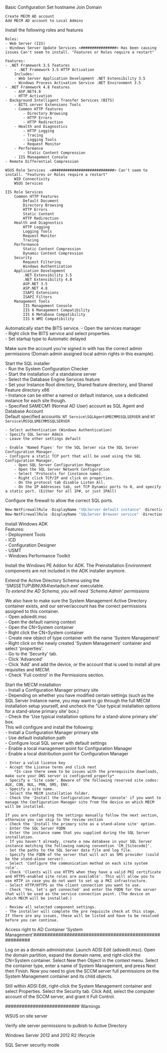 Basic Configuration
    Set hostname
    Join Domain

    Create MECM AD account
    Add MECM AD account to Local Admins

Install the following roles and features  

    Roles:  
    - Web Server (IIS)  
    - Windows Server Update Services <################> Has been causing issues Can't seem to install. "Features or Roles require a restart"  

    Features:
    - .NET Framework 3.5 features
        - .NET Framework 3.5 HTTP Activation
        Includes:
        - Web Server Application Development .NET Extensibility 3.5
        - Windows Process Activation Service .NET Environment 3.5
    - .NET Framework 4.8 Features
        - ASP.NET4.8
        - HTTP Activation
    - Background Intelligent Transfer Services (BITS)
        - BITS server Extensions Tools
        - Common HTTP features
            - Directory Browsing
            - HTTP Errors
            - HTTP Redirection
        - Health and Diagnostics
            - HTTP Logging
            - Tracing
            - Logging Tools
            - Request Monitor
        - Performance
            - Static Content Compression
        - IIS Management Console
    - Remote Differential Compression

    WSUS Role Services  <############################> Can't seem to install. "Features or Roles require a restart"
        WID Connectivity
        WSUS Services
    
    IIS Role Services
        Common HTTP Features
            Default Document
            Directory Browsing
            HTTP Errors
            Static Content
            HTTP Redirection
        Health and Diagnostics
            HTTP Logging
            Logging Tools
            Request Monitor
            Tracing
        Performance
            Static Content Compression
            Dynamic Content Compression
        Security
            Request Filtering
            Windows Authentication
        Application Development
            .NET Extensibility 3.5
            .NET Extensibility 4.8
            ASP.NET 3.5
            ASP.NET 4.8
            ISAPI Extensions
            ISAPI Filters
        Management Tools
            IIS Management Console
            IIS 6 Management Compatibility
            IIS 6 Metabase Compatibility
            IIS 6 WMI Compatibility

Automatically start the BITS service. 
    - Open the services manager  
    - Right click the BITS service and select properties.  
    - Set startup type to Automatic delayed

Make sure the account you're signed in with has the correct admin permissions (Domain admin assigned local admin rights in this example).

Start the SQL installer  
    - Run the System Configuration Checker  
    - Start the installation of a standalone server  
    - Select the Database Engine Services feature  
    - Set your Instance Root directory, Shared feature directory, and Shared Feature directory x86  
    - Instance can be either a named or default instance, use a dedicated instance for each site though.  
    - Specified SAMECM1 (Normal AD User) account as SQL Agent and Database Account  
    Default specified accounts: `NT Service\SQLAgent$MECMMSSQLSERVER` and `NT Service\MSSQL$MECMMSSQLSERVER`  
  
    - Select authentication (Windows Authentication)  
    - Specify SQL Server Admin  
    - Leave the other settings default  
  
    - Enable 'Named Pipes' for the SQL Server via the SQL Server Configuration Manager.  
    - Configure a static TCP port that will be used using the SQL Configuration Manager.  
        - Open SQL Server Configuration Manager  
        - Open the SQL Server Network Configuration  
        - Select 'Protocols for [instance name].  
        - Right click TCP/IP and click on properties.  
        - On the protocol tab disable Listen All.  
        - On the IP Addresses tab, set TCP Dynamic ports to 0, and specify a static port. (Either for all IP#, or just IPAll)  


Configure the firewall to allow the correct SQL ports.

```PowerShell
New-NetFirewallRule -DisplayName "SQLServer default instance" -Direction Inbound -LocalPort 1433 -Protocol TCP -Action Allow
New-NetFirewallRule -DisplayName "SQLServer Browser service" -Direction Inbound -LocalPort 1433 -Protocol UDP -Action Allow
```

Install Windows ADK  
    Features:  
    - Deployment Tools  
    - ICD  
    - Configuration Designer  
    - USMT  
    - Windows Performance Toolkit  

Install the Windows PE Addon for ADK. The Preinstallation Environment components are not included in the ADK installer anymore.

Extend the Active Directory Schema using the 'SMSSETUP\BIN\X64\extadsch.exe' executable.  
*To extend the AD Schema, you will need 'Schema Admin' permissions*

We also have to make sure the System Management Active Directory container exists, and our server/account has the correct permissions assigned to this container.  
    - Open adsiedit.msc  
    - Open the default naming context  
    - Open the CN=System container  
    - Right click the CN=System container  
    - Create new object of type container with the name 'System Management'  
    - Right click on the newly created 'System Management' container and select 'properties'.  
    - Go to the 'Security' tab.  
    - Click 'Advanced'  
    - Click 'Add' and add the device, or the account that is used to install all pre requisites and MECM.  
    - Check 'Full control' in the Permissions section.  

Start the MECM installation  
    - Install a Configuration Manager primary site  
    - Depending on whether you have modified certain settings (such as the SQL Server Instance name, you may want to go through the full MECM installation setup yourself, and uncheck the "Use typical installation options for a stand-alone primary site' box.)  
    - Check the 'Use typical installation options for a stand-alone primary site' box.  
        This will configure and install the following:  
            - Install a Configuration Manager primary site  
            - Use default installation path  
            - Configure local SQL server with default settings  
            - Enable a local management point for Configuration Manager  
            - Enable a local distribution point for Configuration Manager  

    - Enter a valid license key  
    - Accept the License terms and click next  
        *In case there seem to be issues with the prerequisite downloads, make sure your DNS server is configured properly*  
    - Specify a 'Site code'. Beware of the following reserved site codes: AUX, CON, NUL, PRN, SMS, ENV.  
    - Specify a site name.  
    - Select the MECM installation folder.  
    - Check the 'Install the Configuration Manager console' if you want to manage the Configuration Manager site from the device on which MECM will be installed.  

    If you are configuring the settings manually follow the next section, otherwise you can skip to the review section  
    - Check the 'Install the primary site as a stand-alone site' option.  
    - Enter the SQL Server FQDN  
    - Enter the instance name that you supplied during the SQL Server installation.  
    - If you haven't already, create a new database in your SQL Server instance matching the following naming convention 'CM_[Sitecode]'.  
    - Set the paths to the SQL Server data file and log file.  
    - Specify the FQDN of the server that will act as SMS provider (could be the stand-alone server).  
    - Select 'Configure the communication method on each site system role'.  
    - Check 'Clients will use HTTPS when they have a valid PKI certificate and HTTPS-enabled site roles are available'. This will allow you to use HTTP in case you do not want to set up a PKI infrastructure.  
    - Select HTTP/HTTPS as the client connection you want to use.  
    - Check 'Yes, let's get connected' and enter the FQDN for the server that will be used as the service connection point. (The device on which MECM will be installed.)  

    - Review all selected component settings.  
    - The installer will complete the pre requisite check at this stage. If there are any issues, these will be listed and have to be resolved before you can continue.  







Access right to AD Container 'System Management'#######################################################

Log on as a domain administrator.
Launch ADSI Edit (adsiedit.msc).
Open the domain partition, expand the domain name, and right-click the CN=System container. Select New then Object in the context menu.
Select the container type, enter a name of System Management, and press Next then Finish.
Now you need to give the SCCM server full permissions on the System Management container and its child objects.

Still within ADSI Edit, right-click the System Management container and select Properties.
Select the Security tab.
Click Add, select the computer account of the SCCM server, and grant it Full Control.






###########################
Warnings

WSUS on site server

Verify site server permissions to pulbish to Active Directory

Windows Server 2012 and 2012 R2 lifecycle

SQL Server security mode